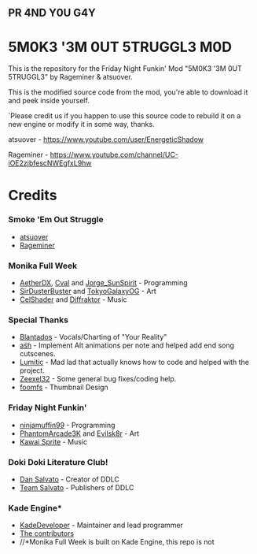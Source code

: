 ## PR 4ND Y0U G4Y

# 5M0K3 '3M 0UT 5TRUGGL3 M0D

This is the repository for the Friday Night Funkin' Mod "5M0K3 '3M 0UT 5TRUGGL3" by Rageminer & atsuover.

This is the modified source code from the mod, you're able to download it and peek inside yourself.

`Please credit us if you happen to use this source code to rebuild it on a new engine or modify it in some way, thanks.

atsuover - https://www.youtube.com/user/EnergeticShadow

Rageminer - https://www.youtube.com/channel/UC-iOE2zjbfescNWEgfxL9hw

# Credits

### Smoke 'Em Out Struggle
- [atsuover](https://www.youtube.com/user/EnergeticShadow)
- [Rageminer](https://www.youtube.com/channel/UC-iOE2zjbfescNWEgfxL9hw)

### Monika Full Week
- [AetherDX](https://twitter.com/AetherDX), [Cval](https://twitter.com/cval_brown) and [Jorge_SunSpirit](https://twitter.com/Jorge_SunSpirit) - Programming
- [SirDusterBuster](https://twitter.com/SirDusterBuster) and [TokyoGalaxyOG](https://twitter.com/TokyoGalaxyOG) - Art
- [CelShader](https://www.youtube.com/channel/UCm3eGs2etEOMzRX0iQ4QzqQ) and [Diffraktor](https://twitter.com/Diffraktor) - Music

### Special Thanks

- [Blantados](https://www.youtube.com/channel/UC4rwJYVeDHxGKnFDhHz88ZQ) - Vocals/Charting of "Your Reality"
- [aśh](https://gamebanana.com/members/1813477) - Implement Alt animations per note and helped add end song cutscenes.
- [Lumitic](https://twitter.com/PeacefulLuma) - Mad lad that actually knows how to code and helped with the project.
- [Zeexel32](https://twitter.com/Zeexel32) - Some general bug fixes/coding help.
- [foomfs](https://twitter.com/foomfs) - Thumbnail Design 

### Friday Night Funkin'
 - [ninjamuffin99](https://twitter.com/ninja_muffin99) - Programming
 - [PhantomArcade3K](https://twitter.com/phantomarcade3k) and [Evilsk8r](https://twitter.com/evilsk8r) - Art
 - [Kawai Sprite](https://twitter.com/kawaisprite) - Music

### Doki Doki Literature Club!
- [Dan Salvato](https://twitter.com/dansalvato) - Creator of DDLC
- [Team Salvato](https://twitter.com/TeamSalvato) - Publishers of DDLC

### Kade Engine*
- [KadeDeveloper](https://twitter.com/KadeDeveloper) - Maintainer and lead programmer
- [The contributors](https://github.com/KadeDev/Kade-Engine/graphs/contributors)
- //*Monika Full Week is built on Kade Engine, this repo is not
